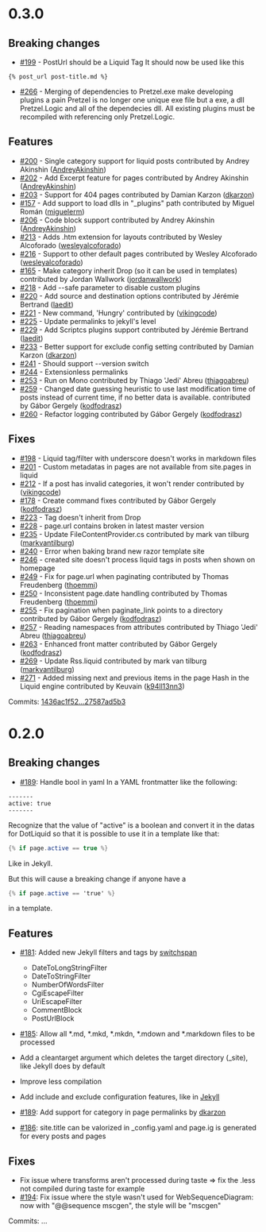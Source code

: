 # 0.3.0

## Breaking changes
- [#199](https://github.com/Code52/pretzel/issues/199) - PostUrl should be a Liquid Tag
It should now be used like this
```
{% post_url post-title.md %}
```
- [#266](https://github.com/Code52/pretzel/issues/266) - Merging of dependencies to Pretzel.exe make developing plugins a pain
Pretzel is no longer one unique exe file but a exe, a dll Pretzel.Logic and all of the dependecies dll.
All existing plugins must be recompiled with referencing only Pretzel.Logic.

## Features
- [#200](https://github.com/Code52/pretzel/pull/200) - Single category support for liquid posts contributed by Andrey Akinshin ([AndreyAkinshin](https://github.com/AndreyAkinshin))
- [#202](https://github.com/Code52/pretzel/pull/202) - Add Excerpt feature for pages contributed by Andrey Akinshin ([AndreyAkinshin](https://github.com/AndreyAkinshin))
- [#203](https://github.com/Code52/pretzel/pull/203) - Support for 404 pages contributed by Damian Karzon ([dkarzon](https://github.com/dkarzon))
- [#157](https://github.com/Code52/pretzel/pull/157) - Add support to load dlls in "_plugins" path contributed by Miguel Román ([miguelerm](https://github.com/miguelerm))
- [#206](https://github.com/Code52/pretzel/pull/206) - Code block support contributed by Andrey Akinshin ([AndreyAkinshin](https://github.com/AndreyAkinshin))
- [#213](https://github.com/Code52/pretzel/pull/213) - Adds .htm extension for layouts contributed by Wesley Alcoforado ([wesleyalcoforado](https://github.com/wesleyalcoforado))
- [#216](https://github.com/Code52/pretzel/pull/216) - Support to other default pages contributed by Wesley Alcoforado ([wesleyalcoforado](https://github.com/wesleyalcoforado))
- [#165](https://github.com/Code52/pretzel/pull/165) - Make category inherit Drop (so it can be used in templates) contributed by Jordan Wallwork ([jordanwallwork](https://github.com/jordanwallwork))
- [#218](https://github.com/Code52/pretzel/issues/218) - Add --safe parameter to disable custom plugins
- [#220](https://github.com/Code52/pretzel/pull/220) - Add source and destination options contributed by Jérémie Bertrand ([laedit](https://github.com/laedit))
- [#221](https://github.com/Code52/pretzel/pull/221) - New command, 'Hungry' contributed by ([vikingcode](https://github.com/vikingcode))
- [#225](https://github.com/Code52/pretzel/issues/225) - Update permalinks to jekyll's level
- [#229](https://github.com/Code52/pretzel/pull/229) - Add Scriptcs plugins support contributed by Jérémie Bertrand ([laedit](https://github.com/laedit))
- [#233](https://github.com/Code52/pretzel/pull/233) - Better support for exclude config setting contributed by Damian Karzon ([dkarzon](https://github.com/dkarzon))
- [#241](https://github.com/Code52/pretzel/issues/241) - Should support --version switch
- [#244](https://github.com/Code52/pretzel/issues/244) - Extensionless permalinks
- [#253](https://github.com/Code52/pretzel/pull/253) - Run on Mono contributed by Thiago 'Jedi' Abreu ([thiagoabreu](https://github.com/thiagoabreu))
- [#259](https://github.com/Code52/pretzel/pull/259) - Changed date guessing heuristic to use last modification time of posts instead of current time, if no better data is available. contributed by Gábor Gergely ([kodfodrasz](https://github.com/kodfodrasz))
- [#260](https://github.com/Code52/pretzel/pull/260) - Refactor logging contributed by Gábor Gergely ([kodfodrasz](https://github.com/kodfodrasz))

## Fixes
- [#198](https://github.com/Code52/pretzel/issues/198) - Liquid tag/filter with underscore doesn't works in markdown files
- [#201](https://github.com/Code52/pretzel/issues/201) - Custom metadatas in pages are not available from site.pages in liquid
- [#212](https://github.com/Code52/pretzel/issues/212) - If a post has invalid categories, it won't render contributed by ([vikingcode](https://github.com/vikingcode))
- [#178](https://github.com/Code52/pretzel/pull/178) - Create command fixes contributed by Gábor Gergely ([kodfodrasz](https://github.com/kodfodrasz))
- [#223](https://github.com/Code52/pretzel/issues/223) - Tag doesn't inherit from Drop
- [#228](https://github.com/Code52/pretzel/issues/228) - page.url contains broken in latest master version
- [#235](https://github.com/Code52/pretzel/pull/235) - Update FileContentProvider.cs contributed by mark van tilburg ([markvantilburg](https://github.com/markvantilburg))
- [#240](https://github.com/Code52/pretzel/issues/240) - Error when baking brand new razor template site
- [#246](https://github.com/Code52/pretzel/issues/246) - created site doesn't process liquid tags in posts when shown on homepage
- [#249](https://github.com/Code52/pretzel/pull/249) - Fix for page.url when paginating contributed by Thomas Freudenberg ([thoemmi](https://github.com/thoemmi))
- [#250](https://github.com/Code52/pretzel/pull/250) - Inconsistent page.date handling contributed by Thomas Freudenberg ([thoemmi](https://github.com/thoemmi))
- [#255](https://github.com/Code52/pretzel/pull/255) - Fix pagination when paginate_link points to a directory contributed by Gábor Gergely ([kodfodrasz](https://github.com/kodfodrasz))
- [#257](https://github.com/Code52/pretzel/pull/257) - Reading namespaces from attributes contributed by Thiago 'Jedi' Abreu ([thiagoabreu](https://github.com/thiagoabreu))
- [#263](https://github.com/Code52/pretzel/pull/263) - Enhanced front matter contributed by Gábor Gergely ([kodfodrasz](https://github.com/kodfodrasz))
- [#269](https://github.com/Code52/pretzel/pull/269) - Update Rss.liquid contributed by mark van tilburg ([markvantilburg](https://github.com/markvantilburg))
- [#271](https://github.com/Code52/pretzel/pull/271) - Added missing next and previous items in the page Hash in the Liquid engine contributed by Keuvain ([k94ll13nn3](https://github.com/k94ll13nn3))

Commits: [1436ac1f52...27587ad5b3](https://github.com/Code52/pretzel/compare/1436ac1f52...27587ad5b3)


# 0.2.0

## Breaking changes
- [#189](https://github.com/Code52/pretzel/pull/189): Handle bool in yaml
In a YAML frontmatter like the following:
``` text
-------
active: true
-------
``` 
Recognize that the value of "active" is a boolean and convert it in the datas for DotLiquid so that it is possible to use it in a template like that:
```cs
{% if page.active == true %}
```
Like in Jekyll.

But this will cause a breaking change if anyone have a
```cs
{% if page.active == 'true' %}
```
in a template.

## Features
- [#181](https://github.com/Code52/pretzel/pull/181): Added new Jekyll filters and tags by [switchspan](https://github.com/switchspan)
    - DateToLongStringFilter
    - DateToStringFilter
    - NumberOfWordsFilter
    - CgiEscapeFilter
    - UriEscapeFilter
    - CommentBlock
    - PostUrlBlock

- [#185](https://github.com/Code52/pretzel/pull/185): Allow all *.md, *.mkd, *.mkdn, *.mdown and *.markdown files to be processed

- Add a cleantarget argument which deletes the target directory (_site), like Jekyll does by default
- Improve less compilation
- Add include and exclude configuration features, like in [Jekyll](http://jekyllrb.com/docs/configuration/#global-configuration)
- [#189](https://github.com/Code52/pretzel/pull/189): Add support for category in page permalinks by [dkarzon](https://github.com/dkarzon)
- [#186](https://github.com/Code52/pretzel/pull/186): site.title can be valorized in _config.yaml and page.ig is generated for every posts and pages

## Fixes
- Fix issue where transforms aren't processed during taste => fix the .less not compiled during taste for example
- [#194](https://github.com/Code52/pretzel/pull/194): Fix issue where the style wasn't used for WebSequenceDiagram: now with "@@sequence mscgen", the style will be "mscgen"

Commits: ...

